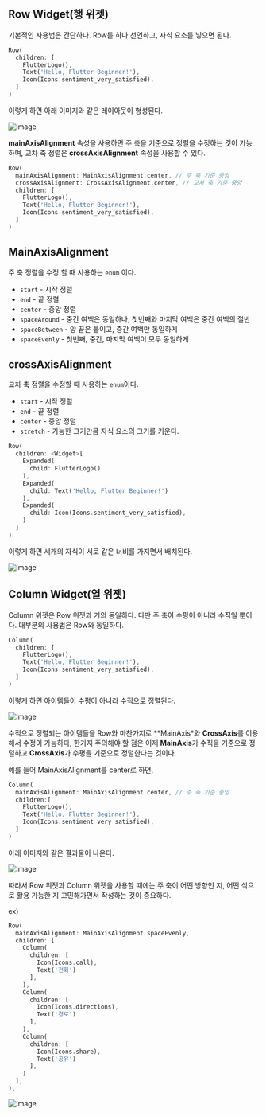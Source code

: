Row Widget(행 위젯)
--
기본적인 사용법은 간단하다. Row를 하나 선언하고, 자식 요소를 넣으면 된다.

```dart
Row(
  children: [
    FlutterLogo(),
    Text('Hello, Flutter Beginner!'),
    Icon(Icons.sentiment_very_satisfied),
  ]
)
```
이렇게 하면 아래 이미지와 같은 레이아웃이 형성된다.

![image](https://user-images.githubusercontent.com/74492426/123543904-bd393100-d78b-11eb-86ac-6f797662a773.png)

**mainAxisAlignment** 속성을 사용하면 주 축을 기준으로 정렬을 수정하는 것이 가능하며, 교차 축 정렬은 **crossAxisAlignment** 속성을 사용할 수 있다.

```dart
Row(
  mainAxisAlignment: MainAxisAlignment.center, // 주 축 기준 중앙
  crossAxisAlignment: CrossAxisAlignment.center, // 교차 축 기준 중앙
  children: [
    FlutterLogo(),
    Text('Hello, Flutter Beginner!'),
    Icon(Icons.sentiment_very_satisfied),
  ]
)
```

MainAxisAlignment
--
주 축 정렬을 수정 할 때 사용하는 ```enum``` 이다.
* ```start``` - 시작 정렬
* ```end``` - 끝 정렬
* ```center``` - 중앙 정렬
* ```spaceAround``` - 중간 여백은 동일하나, 첫번째와 마지막 여백은 중간 여백의 절반
* ```spaceBetween``` - 양 끝은 붙이고, 중간 여백만 동일하게
* ```spaceEvenly``` - 첫번째, 중간, 마지막 여백이 모두 동일하게

crossAxisAlignment
--
교차 축 정렬을 수정할 때 사용하는 ```enum```이다.
* ```start``` - 시작 정렬
* ```end``` - 끝 정렬
* ```center``` - 중앙 정렬
* ```stretch``` - 가능한 크기만큼 자식 요소의 크기를 키운다.

```dart
Row(
  children: <Widget>[
    Expanded(
      child: FlutterLogo()
    ),
    Expanded(
      child: Text('Hello, Flutter Beginner!')
    ),
    Expanded(
      child: Icon(Icons.sentiment_very_satisfied),
    )
  ]
)
```
이렇게 하면 세개의 자식이 서로 같은 너비를 가지면서 배치된다.

![image](https://user-images.githubusercontent.com/74492426/123544542-b829b100-d78e-11eb-89fb-45eb416339db.png)

Column Widget(열 위젯)
---
Column 위젯은 Row 위젯과 거의 동일하다. 다만 주 축이 수평이 아니라 수직일 뿐이다. 대부분의 사용법은 Row와 동일하다.

```dart
Column(
  children: [
    FlutterLogo(),
    Text('Hello, Flutter Beginner!'),
    Icon(Icons.sentiment_very_satisfied),
  ]
)
```
이렇게 하면 아이템들이 수평이 아니라 수직으로 정렬된다.

![image](https://user-images.githubusercontent.com/74492426/123544581-f0c98a80-d78e-11eb-9c55-b8268f1b514d.png)

수직으로 정렬되는 아이템들을 Row와 마찬가지로 **MainAxis*와 **CrossAxis**를 이용해서 수정이 가능하다, 한가지 주의해야 할 점은 이제 **MainAxis**가 수직을 기준으로 정렬하고 **CrossAxis**가 수평을 기준으로 정렬한다는 것이다.

예를 들어 MainAxisAlignment를 center로 하면,
```dart
Column(
  mainAxisAlignment: MainAxisAlignment.center, // 주 축 기준 중앙
  children:[
    FlutterLogo(),
    Text('Hello, Flutter Beginner!'),
    Icon(Icons.sentiment_very_satisfied),
  ]
)
```
아래 이미지와 같은 결과물이 나온다.

![image](https://user-images.githubusercontent.com/74492426/123544660-46059c00-d78f-11eb-98e7-8177d0fe76ec.png)

따라서 Row 위젯과 Column 위젯을 사용할 때에는 주 축이 어떤 방향인 지, 어떤 식으로 활용 가능한 지 고민해가면서 작성하는 것이 중요하다.

ex)
```dart
Row(
  mainAxisAlignment: MainAxisAlignment.spaceEvenly,
  children: [
    Column(
      children: [
        Icon(Icons.call),
        Text('전화')
      ],
    ),
    Column(
      children: [
        Icon(Icons.directions),
        Text('경로')
      ],
    ),
    Column(
      children: [
        Icon(Icons.share),
        Text('공유')
      ],
    )
  ],
),
```

![image](https://user-images.githubusercontent.com/74492426/123544773-c7f5c500-d78f-11eb-94fa-15bd758c4bd5.png)



